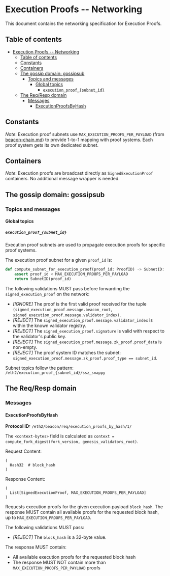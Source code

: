# Execution Proofs -- Networking

This document contains the networking specification for Execution Proofs.

## Table of contents

<!-- mdformat-toc start --slug=github --no-anchors --maxlevel=6 --minlevel=1 -->

- [Execution Proofs -- Networking](#execution-proofs----networking)
  - [Table of contents](#table-of-contents)
  - [Constants](#constants)
  - [Containers](#containers)
  - [The gossip domain: gossipsub](#the-gossip-domain-gossipsub)
    - [Topics and messages](#topics-and-messages)
      - [Global topics](#global-topics)
        - [`execution_proof_{subnet_id}`](#execution_proof_subnet_id)
  - [The Req/Resp domain](#the-reqresp-domain)
    - [Messages](#messages)
      - [ExecutionProofsByHash](#executionproofsbyhash)

<!-- mdformat-toc end -->

## Constants

*Note*: Execution proof subnets use `MAX_EXECUTION_PROOFS_PER_PAYLOAD` (from
[beacon-chain.md](./beacon-chain.md)) to provide 1-to-1 mapping with proof
systems. Each proof system gets its own dedicated subnet.

## Containers

*Note*: Execution proofs are broadcast directly as `SignedExecutionProof`
containers. No additional message wrapper is needed.

## The gossip domain: gossipsub

### Topics and messages

#### Global topics

##### `execution_proof_{subnet_id}`

Execution proof subnets are used to propagate execution proofs for specific
proof systems.

The execution proof subnet for a given `proof_id` is:

```python
def compute_subnet_for_execution_proof(proof_id: ProofID) -> SubnetID:
    assert proof_id < MAX_EXECUTION_PROOFS_PER_PAYLOAD
    return SubnetID(proof_id)
```

The following validations MUST pass before forwarding the
`signed_execution_proof` on the network:

- _[IGNORE]_ The proof is the first valid proof received for the tuple
  `(signed_execution_proof.message.beacon_root, signed_execution_proof.message.validator_index)`.
- _[REJECT]_ The `signed_execution_proof.message.validator_index` is within the
  known validator registry.
- _[REJECT]_ The `signed_execution_proof.signature` is valid with respect to the
  validator's public key.
- _[REJECT]_ The `signed_execution_proof.message.zk_proof.proof_data` is
  non-empty.
- _[REJECT]_ The proof system ID matches the subnet:
  `signed_execution_proof.message.zk_proof.proof_type == subnet_id`.

Subnet topics follow the pattern: `/eth2/execution_proof_{subnet_id}/ssz_snappy`

## The Req/Resp domain

### Messages

#### ExecutionProofsByHash

**Protocol ID:** `/eth2/beacon/req/execution_proofs_by_hash/1/`

The `<context-bytes>` field is calculated as
`context = compute_fork_digest(fork_version, genesis_validators_root)`.

Request Content:

```
(
  Hash32  # block_hash
)
```

Response Content:

```
(
  List[SignedExecutionProof, MAX_EXECUTION_PROOFS_PER_PAYLOAD]
)
```

Requests execution proofs for the given execution payload `block_hash`. The
response MUST contain all available proofs for the requested block hash, up to
`MAX_EXECUTION_PROOFS_PER_PAYLOAD`.

The following validations MUST pass:

- _[REJECT]_ The `block_hash` is a 32-byte value.

The response MUST contain:

- All available execution proofs for the requested block hash
- The response MUST NOT contain more than `MAX_EXECUTION_PROOFS_PER_PAYLOAD`
  proofs
